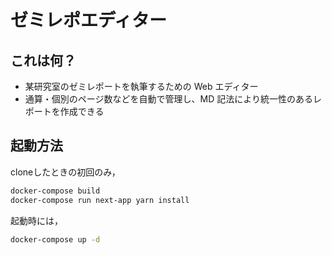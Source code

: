 # ゼミレポエディター

## これは何？

- 某研究室のゼミレポートを執筆するための Web エディター
- 通算・個別のページ数などを自動で管理し、MD 記法により統一性のあるレポートを作成できる

## 起動方法
cloneしたときの初回のみ，
```sh
docker-compose build
docker-compose run next-app yarn install
```

起動時には，
```sh
docker-compose up -d
```
